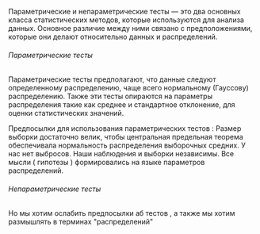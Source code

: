 Параметрические и непараметрические тесты — это два основных класса статистических методов, которые используются для анализа данных. Основное различие между ними связано с предположениями, которые они делают относительно данных и распределений.

<h6>Параметрические тесты</h6>
Параметрические тесты предполагают, что данные следуют определенному распределению, чаще всего нормальному (Гауссову) распределению. Также эти тесты опираются на параметры распределения такие как среднее и стандартное отклонение, для оценки статистических значений.

Предпосылки для использования параметрических тестов : Размер выборки достаточно велик, чтобы центральная предельная теорема обеспечивала нормальность распределения выборочных средних.  У нас нет выбросов. Наши наблюдения и выборки независимы. Все мысли ( гипотезы ) формировались на языке параметров распределений. 



<h6>Непараметрические тесты</h6>
Но мы хотим ослабить предпосылки аб тестов , а также мы хотим размышлять в терминах "распределений"